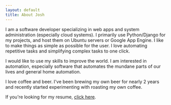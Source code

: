 ```yaml
---
layout: default
title: About Josh
---
```


I am a software developer specializing in web apps and system administration (especially cloud systems). I primarily use Python/Django for my projects, and host them on Ubuntu servers or Google App Engine. I like to make things as simple as possible for the user. I love automating repetitive tasks and simplifying complex tasks to one click.

I would like to use my skills to improve the world. I am interested in automation, especially software that automates the mundane parts of our lives and general home automation.

I love coffee and beer. I've been brewing my own beer for nearly 2 years and recently started experimenting with roasting my own coffee.

If you're looking for my resume, [click here](/resume/).